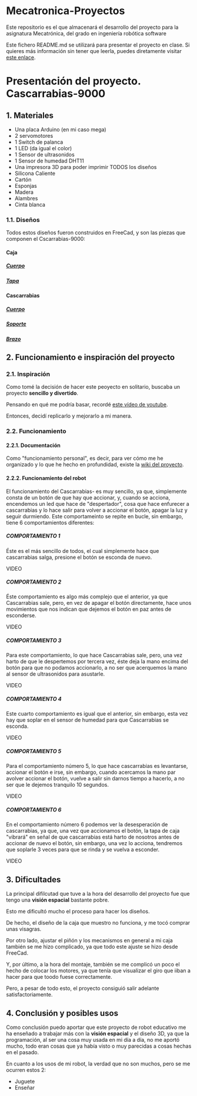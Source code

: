 # Mecatronica-Proyectos
Este repositorio es el que almacenará el desarrollo del proyecto para la asignatura Mecatrónica, del grado en ingeniería robótica software

Este fichero README.md se utilizará para presentar el proyecto en clase. Si quieres más información sin tener que leerla, puedes diretamente visitar [este enlace](https://github.com/evafc003/Mecatronica-Proyectos/wiki).

# Presentación del proyecto. Cascarrabias-9000

## 1. Materiales
* Una placa Arduino (en mi caso mega)
* 2 servomotores
* 1 Switch de palanca
* 1 LED (da igual el color)
* 1 Sensor de ultrasonidos
* 1 Sensor de humedad DHT11
* Una impresora 3D para poder imprimir TODOS los diseños
* Silicona Caliente
* Cartón
* Esponjas
* Madera
* Alambres
* Cinta blanca

### 1.1. Diseños
Todos estos diseños fueron construidos en FreeCad, y son las piezas que componen el Cscarrabias-9000:

#### Caja
##### [Cuerpo](https://github.com/evafc003/Mecatronica-Proyectos/blob/main/Dise%C3%B1os_definitivos_imprimibles/Caja/Caja.stl)
##### [Tapa](https://github.com/evafc003/Mecatronica-Proyectos/blob/main/Dise%C3%B1os_definitivos_imprimibles/Caja/Tapa.stl)
#### Cascarrabias
##### [Cuerpo](https://github.com/evafc003/Mecatronica-Proyectos/blob/main/Dise%C3%B1os_definitivos_imprimibles/Cascarrabias/Cascarrabias_con_mecanismo.stl)
##### [Soporte](https://github.com/evafc003/Mecatronica-Proyectos/blob/main/Dise%C3%B1os_definitivos_imprimibles/Cascarrabias/soporte.stl)
##### [Brazo](https://github.com/evafc003/Mecatronica-Proyectos/blob/main/Multimedia/Vídeos/brazo_cascarrabias.mp4)

## 2. Funcionamiento e inspiración del proyecto
### 2.1. Inspiración
Como tomé la decisión de hacer este peoyecto en solitario, buscaba un proyecto **sencillo y divertido**.

Pensando en qué me podría basar, recordé [este vídeo de youtube](https://youtu.be/wlslwdB9Z4g?feature=shared).

Entonces, decidí replicarlo y mejorarlo a mi manera.

### 2.2. Funcionamiento

#### 2.2.1. Documentación
Como "funcionamiento personal", es decir, para ver cómo me he organizado y lo que he hecho en profundidad, existe la [wiki del proyecto](https://github.com/evafc003/Mecatronica-Proyectos/wiki).

#### 2.2.2. Funcionamiento del robot
El funcionamiento del Cascarrabias- es muy sencillo, ya que, simplemente consta de un botón de que hay que accionar, y, cuando se acciona, encendemos un led que hace de "despertador", cosa que hace enfurecer a cascarrabias y lo hace salir para volver a accionar el botón, apagar la luz y seguir durmiendo. Este comportameinto se repite en bucle, sin embargo, tiene 6 comportamientos diferentes:

##### COMPORTAMIENTO 1

Éste es el más sencillo de todos, el cual simplemente hace que cascarrabias salga, presione el botón  se esconda de nuevo.

VIDEO

##### COMPORTAMIENTO 2

Éste comportamiento es algo más complejo que el anterior, ya que Cascarrabias sale, pero, en vez de apagar el botón directamente, hace unos movimientos que nos indican que dejemos el botón en paz antes de esconderse.

VIDEO

##### COMPORTAMIENTO 3

Para este comportamiento, lo que hace Cascarrabias sale, pero, una vez harto de que le despertemos por tercera vez, éste deja la mano encima del botón para que no podamos accionarlo, a no ser que acerquemos la mano al sensor de ultrasonidos para asustarle.

VIDEO

##### COMPORTAMIENTO 4

Este cuarto comportamiento es igual que el anterior, sin embargo, esta vez hay que soplar en el sensor de humedad para que Cascarrabias se esconda.

VIDEO

##### COMPORTAMIENTO 5

Para el comportamiento número 5, lo que hace cascarrabias es levantarse, accionar el botón e irse, sin embargo, cuando acercamos la mano par avolver accionar el botón, vuelve a salir sin darnos tiempo a hacerlo, a no ser que le dejemos tranquilo 10 segundos.

VIDEO

##### COMPORTAMIENTO 6

En el comportamiento número 6 podemos ver la desesperación de cascarrabias, ya que, una vez que accionamos el botón, la tapa de caja "vibrará" en señal de que cascarrabias está harto de nosotros antes de accionar de nuevo el botón, sin embargo, una vez lo acciona, tendremos que soplarle 3 veces para que se rinda y se vuelva a esconder.

VIDEO

## 3. Dificultades
La principal difilcutad que tuve a la hora del desarrollo del proyecto fue que tengo una **visión espacial** bastante pobre.

Esto me dificultó mucho el proceso para hacer los diseños. 

De hecho, el diseño de la caja que muestro no funciona, y me tocó comprar unas visagras.

Por otro lado, ajustar el piñón y los mecanismos en general a mi caja también se me hizo complicado, ya que todo este ajuste se hizo desde FreeCad.

Y, por último, a la hora del montaje, también se me complicó un poco el hecho de colocar los motores, ya que tenía que visualizar el giro que iiban a hacer para que toodo fuese correctamente.

Pero, a pesar de todo esto, el proyecto consiguió salir adelante satisfactoriamente.

## 4. Conclusión y posibles usos
Como conclusión puedo aportar que este proyecto de robot educativo me ha enseñado a trabajar más con la **visión espacial** y el diseño 3D, ya que la programación, al ser una cosa muy usada en mi día a día, no me aportó mucho, todo eran cosas que ya había visto o muy parecidas a cosas hechas en el pasado.

En cuanto a los usos de mi robot, la verdad que no son muchos, pero se me ocurren estos 2:
* Juguete
* Enseñar
